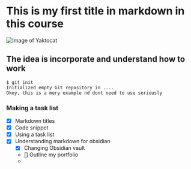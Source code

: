 # This is my first title in markdown in this course
![Image of Yaktocat](https://octodex.github.com/images/yaktocat.png)
## The idea is incorporate and understand how to work
```
$ git init
Initialized empty Git repository in ....
Okey, this is a mery example nd dont need to use seriously
```
### Making a task list
  - [x] Markdown titles
  - [x] Code snippet
  - [x] Using a task list
  - [x] Understanding markdown for obsidian
      - [x] Changing Obsidian vault
      - [] Outline my portfolio
      - 

